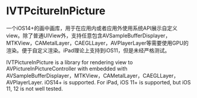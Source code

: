 # IVTPcitureInPicture

一个iOS14+的画中画库，用于在应用内或者应用外使用系统API展示自定义view。除了普通UIView外，支持任意包含AVSampleBufferDisplayer，MTKView，CAMetalLayer，CAEGLLayer，AVPlayerLayer等需要使用GPU的渲染。便于自定义渲染。iPad理论上支持到iOS11，但是未经严格测试。

IVTPictureInPicture is a library for rendering view to AVPictureInPictureController with embedded with AVSampleBufferDisplayer，MTKView，CAMetalLayer，CAEGLLayer，AVPlayerLayer.
iOS14+ is supported. For iPad, iOS 11+ is supported, but iOS 11, 12 is not well tested.

